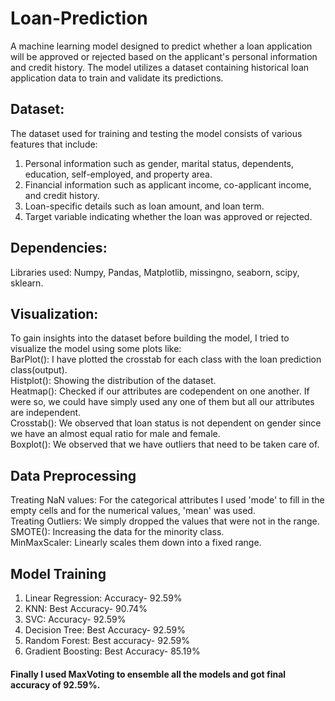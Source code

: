 # Loan-Prediction
A machine learning model designed to predict whether a loan application will be approved or rejected based on the applicant's personal information and credit history. The model utilizes a dataset containing historical loan application data to train and validate its predictions. 
## Dataset: 
The dataset used for training and testing the model consists of various features that include:
1. Personal information such as gender, marital status, dependents, education, self-employed, and property area.
2. Financial information such as applicant income, co-applicant income, and credit history.
3. Loan-specific details such as loan amount, and loan term.
4. Target variable indicating whether the loan was approved or rejected.
## Dependencies: 
Libraries used: Numpy, Pandas, Matplotlib, missingno, seaborn, scipy, sklearn.
## Visualization:
To gain insights into the dataset before building the model, I tried to visualize the model using some plots like:</br>
BarPlot(): I have plotted the crosstab for each class with the loan prediction class(output). </br>
Histplot(): Showing the distribution of the dataset. </br>
Heatmap(): Checked if our attributes are codependent on one another. If were so, we could have simply used any one of them but all our attributes are independent.</br>
Crosstab(): We observed that loan status is not dependent on gender since we have an almost equal ratio for male and female.</br>
Boxplot(): We observed that we have outliers that need to be taken care of.</br>
## Data Preprocessing
Treating NaN values: For the categorical attributes I used 'mode' to fill in the empty cells and for the numerical values, 'mean' was used.</br>
Treating Outliers: We simply dropped the values that were not in the range. </br>
SMOTE(): Increasing the data for the minority class.</br>
MinMaxScaler: Linearly scales them down into a fixed range. </br>
## Model Training
1. Linear Regression: Accuracy- 92.59%
2. KNN: Best Accuracy- 90.74%
3. SVC: Accuracy- 92.59%
4. Decision Tree: Best Accuracy- 92.59%
5. Random Forest: Best accuracy- 92.59%
6. Gradient Boosting: Best Accuracy- 85.19%
#### Finally I used MaxVoting to ensemble all the models and got final accuracy of 92.59%.
